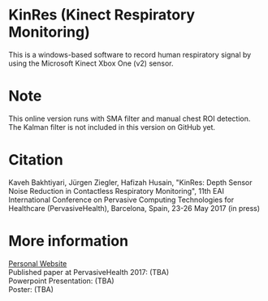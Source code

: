 # KinRes (Kinect Respiratory Monitoring)
This is a windows-based software to record human respiratory signal by using the Microsoft Kinect Xbox One (v2) sensor.

# Note
This online version runs with SMA filter and manual chest ROI detection. The Kalman filter is not included in this version on GitHub yet.

# Citation
Kaveh Bakhtiyari, Jürgen Ziegler, Hafizah Husain, "KinRes: Depth Sensor Noise Reduction in Contactless Respiratory Monitoring", 11th EAI International Conference on Pervasive Computing Technologies for Healthcare (PervasiveHealth), Barcelona, Spain, 23-26 May 2017 (in press)

# More information
[Personal Website](http://www.bakhtiyari.com)  
Published paper at PervasiveHealth 2017: (TBA)  
Powerpoint Presentation: (TBA)  
Poster: (TBA)  
